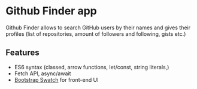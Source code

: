 # Github Finder app

Github Finder allows to search GitHub users by their names and gives their profiles (list of repositories, amount of followers and following, gists etc.)

## Features
- ES6 syntax (classed, arrow functions, let/const, string literals,)
- Fetch API, async/await
- [Bootstrap Swatch](https://bootswatch.com/) for front-end UI
